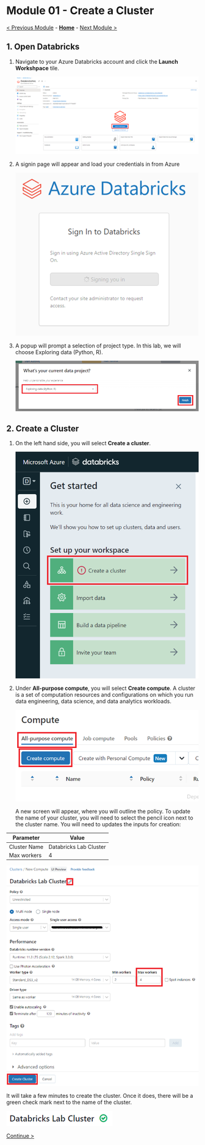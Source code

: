 # Module 01 - Create a Cluster

[< Previous Module](../Modules/module00.md) - **[Home](../README.md)** - [Next Module >](../Modules/module02.md)


## 1. Open Databricks

1. Navigate to your Azure Databricks account and click the **Launch Workshpace** tile.

    ![Launch Workspace](../Images/Module01/LaunchWorkspace.png)

2. A signin page will appear and load your credentials in from Azure
   
   ![Signin](../Images/Module01/signin.png)
   
3. A popup will prompt a selection of project type. In this lab, we will choose Exploring data (Python, R).

    ![Initial Prompt](../Images/Module01/intialprompt.png)

## 2. Create a Cluster

1. On the left hand side, you will select **Create a cluster**.

    ![Create a cluster](../Images/Module01/createacluster.png)
    
2. Under **All-purpose compute**, you will select **Create compute**. A cluster is a set of computation resources and configurations on which you run data engineering, data science, and data analytics workloads.

    ![Create compute](../Images/Module01/createcompute.png)
    
    A new screen will appear, where you will outline the policy. To update the name of your cluster, you will need to select the pencil icon next to the cluster name. You will need to updates the inputs for creation:


| Parameter | Value |
| --- | --- |
| Cluster Name | Databricks Lab Cluster |
| Max workers | 4 |

![Develop cluster](../Images/Module01/createunrestrictedpolicy.png)

It will take a few minutes to create the cluster. Once it does, there will be a green check mark next to the name of the cluster.

![Green cluster](../Images/Module01/greencluster.png)


[Continue >](../Modules/module02.md)
    
